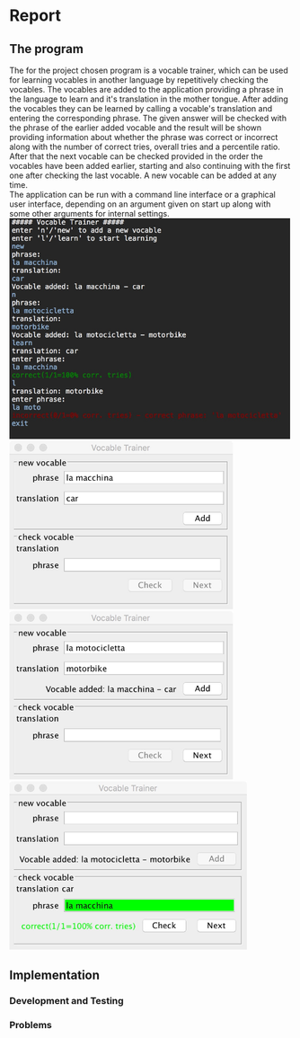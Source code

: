 # Report
## The program
The for the project chosen program is a vocable trainer, which can be used for learning vocables in another language by repetitively checking the vocables. The vocables are added to the application providing a phrase in the language to learn and it's translation in the mother tongue. After adding the vocables they can be learned by calling a vocable's translation and entering the corresponding phrase. The given answer will be checked with the phrase of the earlier added vocable and the result will be shown providing information about whether the phrase was correct or incorrect along with the number of correct tries, overall tries and a percentile ratio. After that the next vocable can be checked provided in the order the vocables have been added earlier, starting and also continuing with the first one after checking the last vocable. A new vocable can be added at any time.  
The application can be run with a command line interface or a graphical user interface, depending on an argument given on start up along with some other arguments for internal settings.  
<img src="./console_screenshot.jpeg" width="500">  
<img src="./gui_screenshot1.jpeg" height="300"><img src="./gui_screenshot2.jpeg" height="300"><img src="./gui_screenshot3.jpeg" height="300">
## Implementation
### Development and Testing
### Problems
<!--stackedit_data:
eyJoaXN0b3J5IjpbLTk4NzU4MDA0Nl19
-->